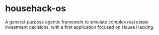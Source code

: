 # househack-os
A general-purpose agentic framework to simulate complex real estate investment decisions, with a first application focused on House Hacking.
